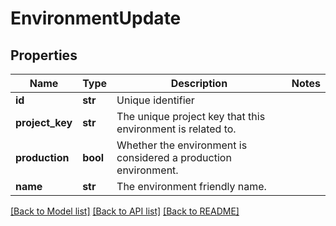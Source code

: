 # EnvironmentUpdate

## Properties
Name | Type | Description | Notes
------------ | ------------- | ------------- | -------------
**id** | **str** | Unique identifier | 
**project_key** | **str** | The unique project key that this environment is related to. | 
**production** | **bool** | Whether the environment is considered a production environment. | 
**name** | **str** | The environment friendly name. | 

[[Back to Model list]](../README.md#documentation-for-models) [[Back to API list]](../README.md#documentation-for-api-endpoints) [[Back to README]](../README.md)

